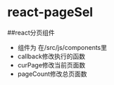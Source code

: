 # react-pageSel
##react分页组件
* 组件为<PageSel> 在/src/js/components里
* callback修改执行的函数
* curPage修改当前页面数
* pageCount修改总页面数
